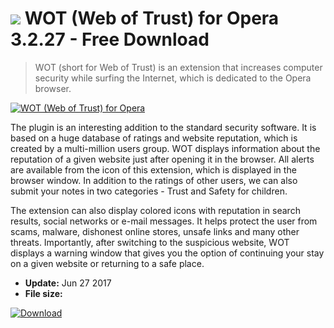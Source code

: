 # ![](https://cdn.softexe.net/static/icon/4/wot-web-of-trust-dla-opery-10964.png) WOT (Web of Trust) for Opera 3.2.27 - Free Download

> WOT (short for Web of Trust) is an extension that increases computer security while surfing the Internet, which is dedicated to the Opera browser.

[![WOT (Web of Trust) for Opera](https:https://tse2.mm.bing.net/th?id=OIP.DoOarffSVDn0DQIKOUq1FgHaFH&pid=Api)](https://softexe.net/win/internet/browser-add-ons/wot-web-of-trust-for-opera:pRafd.html)

The plugin is an interesting addition to the standard security software. It is based on a huge database of ratings and website reputation, which is created by a multi-million users group. WOT displays information about the reputation of a given website just after opening it in the browser. All alerts are available from the icon of this extension, which is displayed in the browser window. In addition to the ratings of other users, we can also submit your notes in two categories - Trust and Safety for children.
 
 The extension can also display colored icons with reputation in search results, social networks or e-mail messages. It helps protect the user from scams, malware, dishonest online stores, unsafe links and many other threats. Importantly, after switching to the suspicious website, WOT displays a warning window that gives you the option of continuing your stay on a given website or returning to a safe place.


- **Update:** Jun 27 2017
- **File size:** 

[![Download](https://cdn.softexe.net/static/img/download.png)](https://softexe.net/win/internet/browser-add-ons/wot-web-of-trust-for-opera:pRafd.html)

